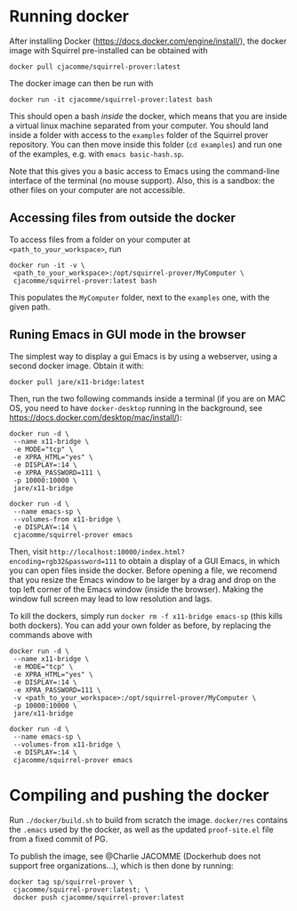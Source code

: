 # Running docker

After installing Docker (https://docs.docker.com/engine/install/), the
docker image with Squirrel pre-installed can be obtained with

```
docker pull cjacomme/squirrel-prover:latest
```

The docker image can then be run with

```
docker run -it cjacomme/squirrel-prover:latest bash
```

This should open a bash *inside* the docker, which means that you are
inside a virtual linux machine separated from your computer. You should
land inside a folder with access to the `examples` folder of the
Squirrel prover repository. You can then move inside this folder (`cd
examples`) and run one of the examples, e.g. with `emacs
basic-hash.sp`. 

Note that this gives you a basic access to Emacs using the
command-line interface of the terminal (no mouse support). Also, this
is a sandbox: the other files on your computer are not accessible.

## Accessing files from outside the docker

To access files from a folder on your computer at
`<path_to_your_workspace>`, run 
```
docker run -it -v \
 <path_to_your_workspace>:/opt/squirrel-prover/MyComputer \
 cjacomme/squirrel-prover:latest bash
```

This populates the `MyComputer` folder, next to the `examples` one,
with the given path.


## Runing Emacs in GUI mode in the browser

The simplest way to display a gui Emacs is by using a webserver, using
a second docker image. Obtain it with:
```
docker pull jare/x11-bridge:latest
```

Then, run the two following commands inside a terminal (if you are on
MAC OS, you need to have `docker-desktop` running in the
background, see https://docs.docker.com/desktop/mac/install/):
```
docker run -d \
 --name x11-bridge \
 -e MODE="tcp" \
 -e XPRA_HTML="yes" \
 -e DISPLAY=:14 \
 -e XPRA_PASSWORD=111 \
 -p 10000:10000 \
 jare/x11-bridge

docker run -d \
 --name emacs-sp \
 --volumes-from x11-bridge \
 -e DISPLAY=:14 \
 cjacomme/squirrel-prover emacs
 ```

Then, visit
`http://localhost:10000/index.html?encoding=rgb32&password=111` to
obtain a display of a GUI Emacs, in which you can open files inside
the docker. Before opening a file, we recomend that you resize the
Emacs window to be larger by a drag and drop on the top left corner of
the Emacs window (inside the browser). Making the window full screen
may lead to low resolution and lags.

To kill the dockers, simply run `docker rm -f x11-bridge emacs-sp`
(this kills both dockers). You can add your own folder as before, 
by replacing the commands above with
```
docker run -d \
 --name x11-bridge \
 -e MODE="tcp" \
 -e XPRA_HTML="yes" \
 -e DISPLAY=:14 \
 -e XPRA_PASSWORD=111 \
 -v <path_to_your_workspace>:/opt/squirrel-prover/MyComputer \
 -p 10000:10000 \
 jare/x11-bridge
 
docker run -d \
 --name emacs-sp \
 --volumes-from x11-bridge \
 -e DISPLAY=:14 \
 cjacomme/squirrel-prover emacs
 ```

# Compiling and pushing the docker

Run `./docker/build.sh` to build from scratch the image. `docker/res`
contains the `.emacs` used by the docker, as well as the updated
`proof-site.el` file from a fixed commit of PG.

To publish the image, see @Charlie JACOMME (Dockerhub does not support
free organizations...), which is then done by running:
```
docker tag sp/squirrel-prover \
 cjacomme/squirrel-prover:latest; \
 docker push cjacomme/squirrel-prover:latest
```

